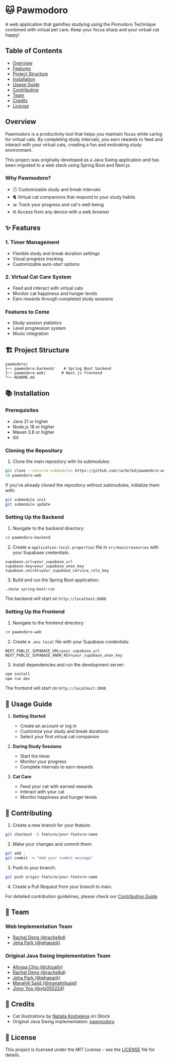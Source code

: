 # 🐱 Pawmodoro

A web application that gamifies studying using the Pomodoro Technique combined with virtual pet care. Keep your focus sharp and your virtual cat happy!

## Table of Contents

- [Overview](#overview)
- [Features](#-features)
- [Project Structure](#-project-structure)
- [Installation](#-installation)
- [Usage Guide](#-usage-guide)
- [Contributing](#-contributing)
- [Team](#-team)
- [Credits](#-credits)
- [License](#-license)

## Overview

Pawmodoro is a productivity tool that helps you maintain focus while caring for virtual cats. By completing study intervals, you earn rewards to feed and interact with your virtual cats, creating a fun and motivating study environment.

This project was originally developed as a Java Swing application and has been migrated to a web stack using Spring Boot and Next.js.

### Why Pawmodoro?

- 🕒 Customizable study and break intervals
- 🐈 Virtual cat companions that respond to your study habits
- 📊 Track your progress and cat's well-being
- 🌐 Access from any device with a web browser

## ✨ Features

### 1. Timer Management

- Flexible study and break duration settings
- Visual progress tracking
- Customizable auto-start options

### 2. Virtual Cat Care System

- Feed and interact with virtual cats
- Monitor cat happiness and hunger levels
- Earn rewards through completed study sessions

### Features to Come

- Study session statistics
- Level progression system
- Music integration

## 🏗 Project Structure

```
pawmodoro/
├── pawmodoro-backend/    # Spring Boot backend
├── pawmodoro-web/       # Next.js frontend
└── README.md
```

## 📚 Installation

### Prerequisites

- Java 21 or higher
- Node.js 18 or higher
- Maven 3.8 or higher
- Git

### Cloning the Repository

1. Clone the main repository with its submodules:

```bash
git clone --recurse-submodules https://github.com/rachelkd/pawmodoro-web.git
cd pawmodoro-web
```

If you've already cloned the repository without submodules, initialize them with:

```bash
git submodule init
git submodule update
```

### Setting Up the Backend

1. Navigate to the backend directory:

```bash
cd pawmodoro-backend
```

2. Create a `application-local.properties` file in `src/main/resources` with your Supabase credentials:

```properties
supabase.url=your_supabase_url
supabase.key=your_supabase_anon_key
supabase.secret=your_supabase_service_role_key
```

3. Build and run the Spring Boot application:

```bash
./mvnw spring-boot:run
```

The backend will start on `http://localhost:8080`

### Setting Up the Frontend

1. Navigate to the frontend directory:

```bash
cd pawmodoro-web
```

2. Create a `.env.local` file with your Supabase credentials:

```env
NEXT_PUBLIC_SUPABASE_URL=your_supabase_url
NEXT_PUBLIC_SUPABASE_ANON_KEY=your_supabase_anon_key
```

3. Install dependencies and run the development server:

```bash
npm install
npm run dev
```

The frontend will start on `http://localhost:3000`

## 📖 Usage Guide

1. **Getting Started**
   - Create an account or log in
   - Customize your study and break durations
   - Select your first virtual cat companion

2. **During Study Sessions**
   - Start the timer
   - Monitor your progress
   - Complete intervals to earn rewards

3. **Cat Care**
   - Feed your cat with earned rewards
   - Interact with your cat
   - Monitor happiness and hunger levels

## 🤝 Contributing

1. Create a new branch for your feature:
```bash
git checkout -b feature/your-feature-name
```

2. Make your changes and commit them:
```bash
git add .
git commit -m "Add your commit message"
```

3. Push to your branch:
```bash
git push origin feature/your-feature-name
```

4. Create a Pull Request from your branch to main.

For detailed contribution guidelines, please check our [Contributing Guide](CONTRIBUTING.md).

## 👥 Team

### Web Implementation Team

- [Rachel Deng (@rachelkd)](https://github.com/rachelkd)
- [Jeha Park (@jehapark)](https://github.com/jehapark)

### Original Java Swing Implementation Team

- [Allyssa Chiu (@chiually)](https://github.com/chiually)
- [Rachel Deng (@rachelkd)](https://github.com/rachelkd)
- [Jeha Park (@jehapark)](https://github.com/jehapark)
- [Manahill Sajid (@manahillsajid)](https://github.com/manahillsajid)
- [Jinny Yoo (@yhj050224)](https://github.com/yhj050224)

## 🎨 Credits

- Cat illustrations by [Natalia Kosheleva](https://www.istockphoto.com/portfolio/sicklemoon?mediatype=illustrationa) on iStock
- Original Java Swing implementation: [pawmodoro](https://github.com/rachelkd/pawmodoro)

## 📄 License

This project is licensed under the MIT License - see the [LICENSE](LICENSE) file for details. 
